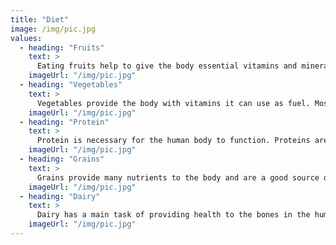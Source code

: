 ```yaml
---
title: "Diet"
image: /img/pic.jpg
values:
  - heading: "Fruits"
    text: >
      Eating fruits help to give the body essential vitamins and minerals it needs. They also provide antioxidants to the body which help it function properly. There is no real drawback from eating much fruit and it is very beneficial to the human body.
    imageUrl: "/img/pic.jpg"
  - heading: "Vegetables"
    text: >
      Vegetables provide the body with vitamins it can use as fuel. Most vegetables contain high amounts of fiber which is fantastic for your muscles and overall health. Vegetables are also low-fat and do not hold a lot of calories which is great.
    imageUrl: "/img/pic.jpg"
  - heading: "Protein"
    text: >
      Protein is necessary for the human body to function. Proteins are what makes up the cells in our bodies and is what helps build muscle. Many different kinds of supplements and powders exist but natural protein through foods is the best in my opinion.
    imageUrl: "/img/pic.jpg"
  - heading: "Grains"
    text: >
      Grains provide many nutrients to the body and are a good source of fiber. People that incorporate grains into their diets are also at a lower risk for chronic diseases and other health problems as they grow older.
    imageUrl: "/img/pic.jpg"
  - heading: "Dairy"
    text: >
      Dairy has a main task of providing health to the bones in the human body as well as promoting bone growth. Dairy products contain much calcium and potassium as well as other vitamins such as Vitamin D for the body.
    imageUrl: "/img/pic.jpg"
---
```

